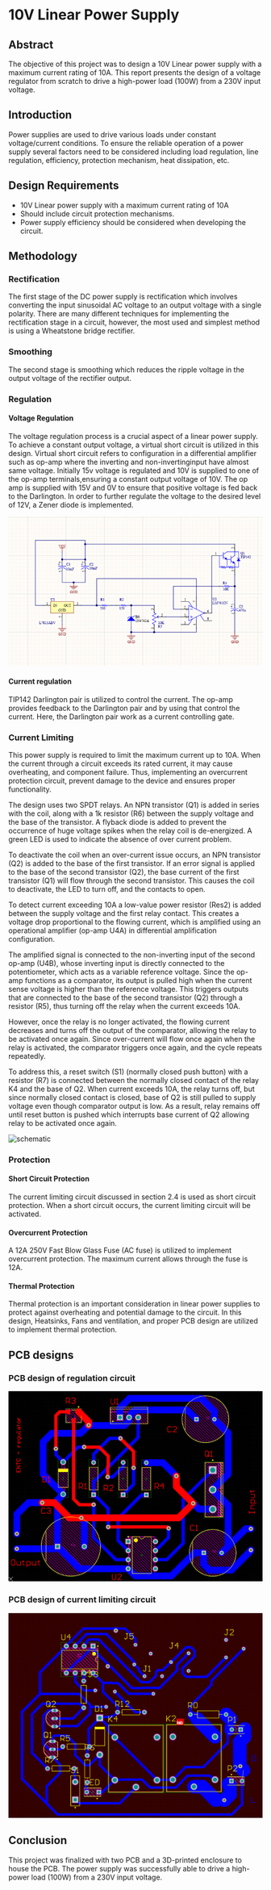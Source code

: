 # 10V Linear Power Supply

## Abstract

The objective of this project was to design a 10V Linear power supply with a maximum current rating of 10A. This report presents the design of a voltage regulator from scratch to drive a high-power load (100W) from a 230V input voltage.

## Introduction

Power supplies are used to drive various loads under constant voltage/current conditions. To ensure the reliable operation of a power supply several factors need to be considered including load regulation, line regulation, efficiency, protection mechanism, heat dissipation, etc.

## Design Requirements

- 10V Linear power supply with a maximum current rating of 10A
- Should include circuit protection mechanisms.
- Power supply efficiency should be considered when developing the circuit.

## Methodology

### Rectification

The first stage of the DC power supply is rectification which involves converting the input sinusoidal AC voltage to an output voltage with a single polarity. There are many different techniques for implementing the rectification stage in a circuit, however, the most used and simplest method is using a Wheatstone bridge rectifier.

### Smoothing

The second stage is smoothing which reduces the ripple voltage in the output voltage of the rectifier output.

### Regulation

#### Voltage Regulation

The voltage regulation process is a crucial aspect of a linear power supply. To achieve a constant output voltage, a virtual short circuit is utilized in this design. Virtual short circuit refers to 
configuration in a differential amplifier such as op-amp where the inverting and non-invertinginput have almost same voltage. Initially 15v voltage is regulated and 10V is supplied to one of the op-amp terminals,ensuring a constant output voltage of 10V. The op amp is supplied with 15V and 0V to ensure that positive voltage is fed back to the Darlington. In order to further regulate the voltage to the desired level of 12V, a Zener diode is implemented.

![schematic](https://github.com/Nusrath-Amana/Linear-Power-Supply/blob/main/PCB%20and%20schematics/images/regu_sch.png)

#### Current regulation
TIP142 Darlington pair is utilized to control the current. The op-amp provides feedback to the Darlington pair and by using that control the current. Here, the Darlington pair work as a current controlling gate.

### Current Limiting

This power supply is required to limit the maximum current up to 10A. When the current through a circuit exceeds its rated current, it may cause overheating, and component failure. Thus, implementing an overcurrent protection circuit, prevent damage to the device and ensures proper functionality.

The design uses two SPDT relays. An NPN transistor (Q1) is added in series with the coil, along with a 1k resistor (R6) between the supply voltage and the base of the transistor. A flyback diode is added to prevent the occurrence of huge voltage spikes when the relay coil is de-energized. A green LED is used to indicate the absence of over current problem.

To deactivate the coil when an over-current issue occurs, an NPN transistor (Q2) is added to the base of the first transistor. If an error signal is applied to the base of the second transistor (Q2), the base current of the first transistor (Q1) will flow through the second transistor. This causes the coil to deactivate, the LED to turn off, and the contacts to open.

To detect current exceeding 10A a low-value power resistor (Res2) is added between the supply voltage and the first relay contact. This creates a voltage drop proportional to the flowing current, which is amplified using an operational amplifier (op-amp U4A) in differential amplification configuration.

The amplified signal is connected to the non-inverting input of the second op-amp (U4B), whose inverting input is directly connected to the potentiometer, which acts as a variable reference voltage. Since the op-amp functions as a comparator, its output is pulled high when the current sense voltage is higher than the reference voltage. This triggers outputs that are connected to the base of the second transistor (Q2) through a resistor (R5), thus turning off the relay when the current exceeds 10A.

However, once the relay is no longer activated, the flowing current decreases and turns off the output of the comparator, allowing the relay to be activated once again. Since over-current will flow once again when the relay is activated, the comparator triggers once again, and the cycle repeats repeatedly.

To address this, a reset switch (S1) (normally closed push button) with a resistor (R7) is connected between the normally closed contact of the relay K4 and the base of Q2. When current exceeds 10A, the relay turns off, but since normally closed contact is closed, base of Q2 is still pulled to supply voltage even though comparator output is low. As a result, relay remains off until reset button is pushed which interrupts base current of Q2 allowing relay to be activated once again.

![schematic](https://drive.google.com/file/d/1H9eqLkDRiNxxEVIXPzmkebiY-CgfNF9O/view?usp=drive_link)

### Protection

#### Short Circuit Protection

The current limiting circuit discussed in section 2.4 is used as short circuit protection. When a short circuit occurs, the current limiting circuit will be activated.

#### Overcurrent Protection

A 12A 250V Fast Blow Glass Fuse (AC fuse) is utilized to implement overcurrent protection. The maximum current allows through the fuse is 12A. 

#### Thermal Protection

Thermal protection is an important consideration in linear power supplies to protect against overheating and potential damage to the circuit. In this design, Heatsinks, Fans and ventilation, and proper PCB design are utilized to implement thermal protection.

## PCB designs
### PCB design of regulation circuit
![pcb1](https://github.com/Nusrath-Amana/Linear-Power-Supply/blob/main/PCB%20and%20schematics/images/regu_pcb.png)

### PCB design of current limiting circuit
![pcb1](https://github.com/Nusrath-Amana/Linear-Power-Supply/blob/main/PCB%20and%20schematics/images/short%20cct_pcb.png)

## Conclusion

This project was finalized with two PCB and a 3D-printed enclosure to house the PCB. The power supply was successfully able to drive a high-power load (100W) from a 230V input voltage.
